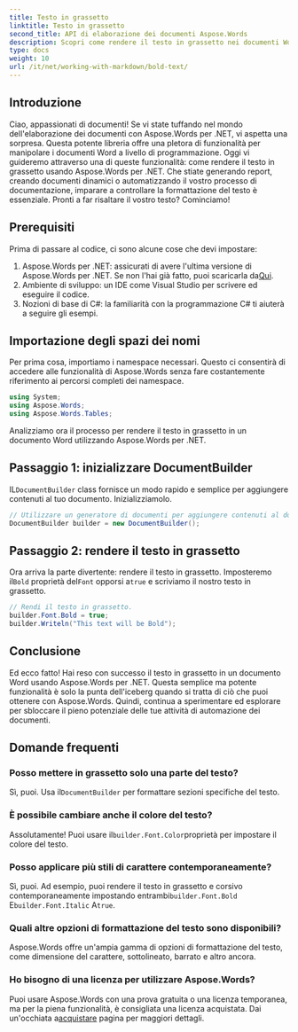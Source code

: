 ```yaml
---
title: Testo in grassetto
linktitle: Testo in grassetto
second_title: API di elaborazione dei documenti Aspose.Words
description: Scopri come rendere il testo in grassetto nei documenti Word usando Aspose.Words per .NET con la nostra guida passo-passo. Perfetto per automatizzare la formattazione dei tuoi documenti.
type: docs
weight: 10
url: /it/net/working-with-markdown/bold-text/
---
```

## Introduzione

Ciao, appassionati di documenti! Se vi state tuffando nel mondo dell'elaborazione dei documenti con Aspose.Words per .NET, vi aspetta una sorpresa. Questa potente libreria offre una pletora di funzionalità per manipolare i documenti Word a livello di programmazione. Oggi vi guideremo attraverso una di queste funzionalità: come rendere il testo in grassetto usando Aspose.Words per .NET. Che stiate generando report, creando documenti dinamici o automatizzando il vostro processo di documentazione, imparare a controllare la formattazione del testo è essenziale. Pronti a far risaltare il vostro testo? Cominciamo!

## Prerequisiti

Prima di passare al codice, ci sono alcune cose che devi impostare:

1.  Aspose.Words per .NET: assicurati di avere l'ultima versione di Aspose.Words per .NET. Se non l'hai già fatto, puoi scaricarla da[Qui](https://releases.aspose.com/words/net/).
2. Ambiente di sviluppo: un IDE come Visual Studio per scrivere ed eseguire il codice.
3. Nozioni di base di C#: la familiarità con la programmazione C# ti aiuterà a seguire gli esempi.

## Importazione degli spazi dei nomi

Per prima cosa, importiamo i namespace necessari. Questo ci consentirà di accedere alle funzionalità di Aspose.Words senza fare costantemente riferimento ai percorsi completi dei namespace.

```csharp
using System;
using Aspose.Words;
using Aspose.Words.Tables;
```

Analizziamo ora il processo per rendere il testo in grassetto in un documento Word utilizzando Aspose.Words per .NET.

## Passaggio 1: inizializzare DocumentBuilder

IL`DocumentBuilder` class fornisce un modo rapido e semplice per aggiungere contenuti al tuo documento. Inizializziamolo.

```csharp
// Utilizzare un generatore di documenti per aggiungere contenuti al documento.
DocumentBuilder builder = new DocumentBuilder();
```

## Passaggio 2: rendere il testo in grassetto

 Ora arriva la parte divertente: rendere il testo in grassetto. Imposteremo il`Bold` proprietà del`Font` opporsi a`true` e scriviamo il nostro testo in grassetto.

```csharp
// Rendi il testo in grassetto.
builder.Font.Bold = true;
builder.Writeln("This text will be Bold");
```

## Conclusione

Ed ecco fatto! Hai reso con successo il testo in grassetto in un documento Word usando Aspose.Words per .NET. Questa semplice ma potente funzionalità è solo la punta dell'iceberg quando si tratta di ciò che puoi ottenere con Aspose.Words. Quindi, continua a sperimentare ed esplorare per sbloccare il pieno potenziale delle tue attività di automazione dei documenti.

## Domande frequenti

### Posso mettere in grassetto solo una parte del testo?
 Sì, puoi. Usa il`DocumentBuilder` per formattare sezioni specifiche del testo.

### È possibile cambiare anche il colore del testo?
 Assolutamente! Puoi usare il`builder.Font.Color`proprietà per impostare il colore del testo.

### Posso applicare più stili di carattere contemporaneamente?
 Sì, puoi. Ad esempio, puoi rendere il testo in grassetto e corsivo contemporaneamente impostando entrambi`builder.Font.Bold` E`builder.Font.Italic` A`true`.

### Quali altre opzioni di formattazione del testo sono disponibili?
Aspose.Words offre un'ampia gamma di opzioni di formattazione del testo, come dimensione del carattere, sottolineato, barrato e altro ancora.

### Ho bisogno di una licenza per utilizzare Aspose.Words?
 Puoi usare Aspose.Words con una prova gratuita o una licenza temporanea, ma per la piena funzionalità, è consigliata una licenza acquistata. Dai un'occhiata a[acquistare](https://purchase.aspose.com/buy) pagina per maggiori dettagli.